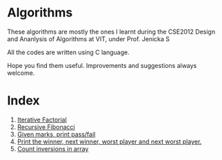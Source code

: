 # Algorithms
These algorithms are mostly the ones I learnt during the CSE2012 Design and Ananlysis of Algorithms at VIT, under Prof. Jenicka S

All the codes are written using C language.

Hope you find them useful. Improvements and suggestions always welcome.
# Index
1. [Iterative Factorial](./Iterative%20Factorial/)
2. [Recursive Fibonacci](./Recursive%20Fibonacci/)
3. [Given marks, print pass/fail](./Pass%20or%20Fail/)
4. [Print the winner, next winner, worst player and next worst player.](./Winners%20and%20worst%20Players/) 
5. [Count inversions in array]()